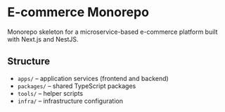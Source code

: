 # E-commerce Monorepo

Monorepo skeleton for a microservice-based e-commerce platform built with Next.js and NestJS.

## Structure

- `apps/` – application services (frontend and backend)
- `packages/` – shared TypeScript packages
- `tools/` – helper scripts
- `infra/` – infrastructure configuration
